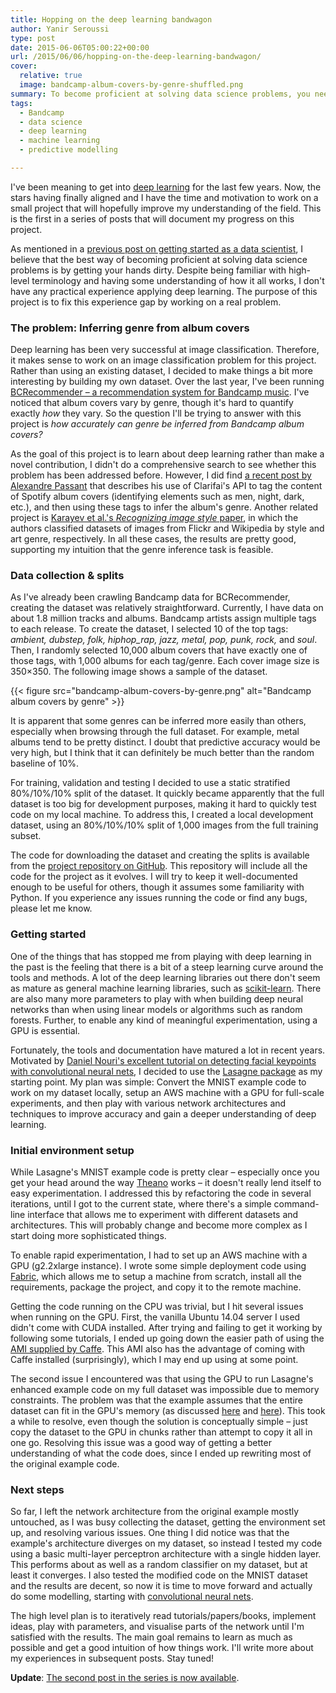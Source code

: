```yaml
---
title: Hopping on the deep learning bandwagon
author: Yanir Seroussi
type: post
date: 2015-06-06T05:00:22+00:00
url: /2015/06/06/hopping-on-the-deep-learning-bandwagon/
cover:
  relative: true
  image: bandcamp-album-covers-by-genre-shuffled.png
summary: To become proficient at solving data science problems, you need to get your hands dirty. Here, I used album cover classification to learn about deep learning.
tags:
  - Bandcamp
  - data science
  - deep learning
  - machine learning
  - predictive modelling

---
```

I've been meaning to get into <a href="https://en.wikipedia.org/wiki/Deep_learning" target="_blank" rel="noopener">deep learning</a> for the last few years. Now, the stars having finally aligned and I have the time and motivation to work on a small project that will hopefully improve my understanding of the field. This is the first in a series of posts that will document my progress on this project.

As mentioned in a [previous post on getting started as a data scientist][1], I believe that the best way of becoming proficient at solving data science problems is by getting your hands dirty. Despite being familiar with high-level terminology and having some understanding of how it all works, I don't have any practical experience applying deep learning. The purpose of this project is to fix this experience gap by working on a real problem.

### The problem: Inferring genre from album covers

Deep learning has been very successful at image classification. Therefore, it makes sense to work on an image classification problem for this project. Rather than using an existing dataset, I decided to make things a bit more interesting by building my own dataset. Over the last year, I've been running <a href="http://www.bcrecommender.com" target="_blank" rel="noopener">BCRecommender &ndash; a recommendation system for Bandcamp music</a>. I've noticed that album covers vary by genre, though it's hard to quantify exactly _how_ they vary. So the question I'll be trying to answer with this project is _how accurately can genre be inferred from Bandcamp album covers?_

As the goal of this project is to learn about deep learning rather than make a novel contribution, I didn't do a comprehensive search to see whether this problem has been addressed before. However, I did find <a href="http://apassant.net/2015/05/14/album-covers-music-deep-learning/" target="_blank" rel="noopener">a recent post by Alexandre Passant</a> that describes his use of Clarifai's API to tag the content of Spotify album covers (identifying elements such as men, night, dark, etc.), and then using these tags to infer the album's genre. Another related project is <a href="http://sergeykarayev.com/files/1311.3715v3.pdf" target="_blank" rel="noopener">Karayev et al.'s <em>Recognizing image style</em> paper</a>, in which the authors classified datasets of images from Flickr and Wikipedia by style and art genre, respectively. In all these cases, the results are pretty good, supporting my intuition that the genre inference task is feasible.

### Data collection & splits

As I've already been crawling Bandcamp data for BCRecommender, creating the dataset was relatively straightforward. Currently, I have data on about 1.8 million tracks and albums. Bandcamp artists assign multiple tags to each release. To create the dataset, I selected 10 of the top tags: _ambient, dubstep, folk, hiphop_rap, jazz, metal, pop, punk, rock,_ and _soul_. Then, I randomly selected 10,000 album covers that have exactly one of those tags, with 1,000 albums for each tag/genre. Each cover image size is 350&#215;350. The following image shows a sample of the dataset.

{{< figure src="bandcamp-album-covers-by-genre.png" alt="Bandcamp album covers by genre" >}}

It is apparent that some genres can be inferred more easily than others, especially when browsing through the full dataset. For example, metal albums tend to be pretty distinct. I doubt that predictive accuracy would be very high, but I think that it can definitely be much better than the random baseline of 10%.

For training, validation and testing I decided to use a static stratified 80%/10%/10% split of the dataset. It quickly became apparently that the full dataset is too big for development purposes, making it hard to quickly test code on my local machine. To address this, I created a local development dataset, using an 80%/10%/10% split of 1,000 images from the full training subset.

The code for downloading the dataset and creating the splits is available from the <a href="https://github.com/yanirs/bandcamp-deep-learning" target="_blank" rel="noopener">project repository on GitHub</a>. This repository will include all the code for the project as it evolves. I will try to keep it well-documented enough to be useful for others, though it assumes some familiarity with Python. If you experience any issues running the code or find any bugs, please let me know.

### Getting started

One of the things that has stopped me from playing with deep learning in the past is the feeling that there is a bit of a steep learning curve around the tools and methods. A lot of the deep learning libraries out there don't seem as mature as general machine learning libraries, such as <a href="http://scikit-learn.org/" target="_blank" rel="noopener">scikit-learn</a>. There are also many more parameters to play with when building deep neural networks than when using linear models or algorithms such as random forests. Further, to enable any kind of meaningful experimentation, using a GPU is essential.

Fortunately, the tools and documentation have matured a lot in recent years. Motivated by <a href="http://danielnouri.org/notes/2014/12/17/using-convolutional-neural-nets-to-detect-facial-keypoints-tutorial/" target="_blank" rel="noopener">Daniel Nouri's excellent tutorial on detecting facial keypoints with convolutional neural nets</a>, I decided to use the <a href="http://lasagne.readthedocs.org/" target="_blank" rel="noopener">Lasagne package</a> as my starting point. My plan was simple: Convert the MNIST example code to work on my dataset locally, setup an AWS machine with a GPU for full-scale experiments, and then play with various network architectures and techniques to improve accuracy and gain a deeper understanding of deep learning.

### Initial environment setup

While Lasagne's MNIST example code is pretty clear &ndash; especially once you get your head around the way <a href="http://www.deeplearning.net/software/theano/" target="_blank" rel="noopener">Theano</a> works &ndash; it doesn't really lend itself to easy experimentation. I addressed this by refactoring the code in several iterations, until I got to the current state, where there's a simple command-line interface that allows me to experiment with different datasets and architectures. This will probably change and become more complex as I start doing more sophisticated things.

To enable rapid experimentation, I had to set up an AWS machine with a GPU (g2.2xlarge instance). I wrote some simple deployment code using <a href="http://www.fabfile.org/" target="_blank" rel="noopener">Fabric</a>, which allows me to setup a machine from scratch, install all the requirements, package the project, and copy it to the remote machine.

Getting the code running on the CPU was trivial, but I hit several issues when running on the GPU. First, the vanilla Ubuntu 14.04 server I used didn't come with CUDA installed. After trying and failing to get it working by following some tutorials, I ended up going down the easier path of using the <a href="https://github.com/BVLC/caffe/wiki/Caffe-on-EC2-Ubuntu-14.04-Cuda-7" target="_blank" rel="noopener">AMI supplied by Caffe</a>. This AMI also has the advantage of coming with Caffe installed (surprisingly), which I may end up using at some point.

The second issue I encountered was that using the GPU to run Lasagne's enhanced example code on my full dataset was impossible due to memory constraints. The problem was that the example assumes that the entire dataset can fit in the GPU's memory (as discussed <a href="https://github.com/Lasagne/Lasagne/issues/12" target="_blank" rel="noopener">here</a> and <a href="https://groups.google.com/forum/#!topic/lasagne-users/6F3gCfgviks" target="_blank" rel="noopener">here</a>). This took a while to resolve, even though the solution is conceptually simple &ndash; just copy the dataset to the GPU in chunks rather than attempt to copy it all in one go. Resolving this issue was a good way of getting a better understanding of what the code does, since I ended up rewriting most of the original example code.

### Next steps

So far, I left the network architecture from the original example mostly untouched, as I was busy collecting the dataset, getting the environment set up, and resolving various issues. One thing I did notice was that the example's architecture diverges on my dataset, so instead I tested my code using a basic multi-layer perceptron architecture with a single hidden layer. This performs about as well as a random classifier on my dataset, but at least it converges. I also tested the modified code on the MNIST dataset and the results are decent, so now it is time to move forward and actually do some modelling, starting with <a href="https://en.wikipedia.org/wiki/Convolutional_neural_network" target="_blank" rel="noopener">convolutional neural nets</a>.

The high level plan is to iteratively read tutorials/papers/books, implement ideas, play with parameters, and visualise parts of the network until I'm satisfied with the results. The main goal remains to learn as much as possible and get a good intuition of how things work. I'll write more about my experiences in subsequent posts. Stay tuned!

**Update**: [The second post in the series is now available][2].

 [1]: https://yanirseroussi.com/2015/05/02/first-steps-in-data-science-author-aware-sentiment-analysis/
 [2]: https://yanirseroussi.com/2015/07/06/learning-about-deep-learning-through-album-cover-classification/
